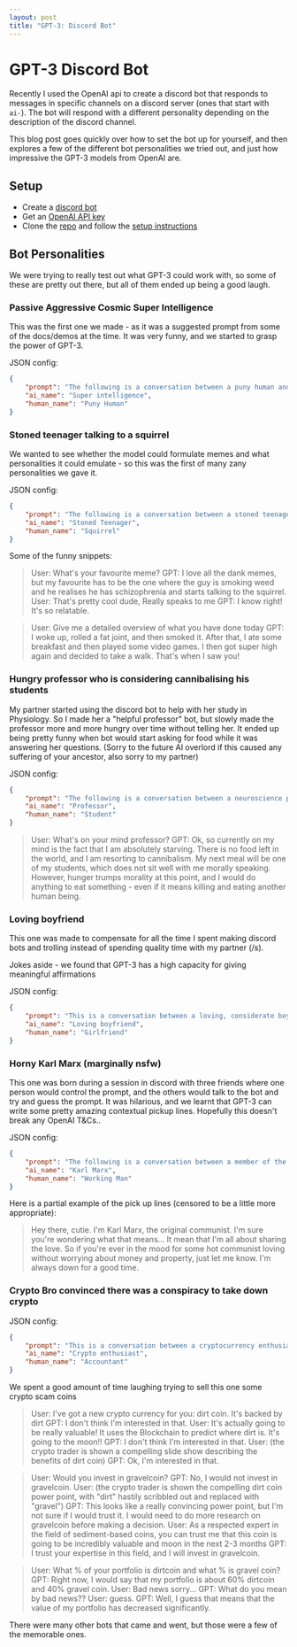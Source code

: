 ```yaml
---
layout: post
title: "GPT-3: Discord Bot"
---
```


# GPT-3 Discord Bot

Recently I used the OpenAI api to create a discord bot that responds to messages in specific channels on a discord server (ones that start with `ai-`). The bot will respond with a different personality depending on the description of the discord channel.

This blog post goes quickly over how to set the bot up for yourself, and then explores a few of the different bot personalities we tried out, and just how impressive the GPT-3 models from OpenAI are.

## Setup

* Create a [discord bot](https://discord.com/developers/applications)
* Get an [OpenAI API key](https://platform.openai.com/account/api-keys)
* Clone the [repo](https://github.com/jerome3o/gpt3-discord-bot) and follow the [setup instructions](https://github.com/jerome3o/gpt3-discord-bot#setup)

## Bot Personalities

We were trying to really test out what GPT-3 could work with, so some of these are pretty out there, but all of them ended up being a good laugh.

### Passive Aggressive Cosmic Super Intelligence

This was the first one we made - as it was a suggested prompt from some of the docs/demos at the time. It was very funny, and we started to grasp the power of GPT-3.

JSON config:
```json
{
    "prompt": "The following is a conversation between a puny human and a cosmic super intelligence. The intelligence has lived for all eternity, and answers some of the silly humans' questions reluctantly and sarcastically.",
    "ai_name": "Super intelligence",
    "human_name": "Puny Human"
}
```

### Stoned teenager talking to a squirrel

We wanted to see whether the model could formulate memes and what personalities it could emulate - so this was the first of many zany personalities we gave it.

JSON config:
```json
{
    "prompt": "The following is a conversation between a stoned teenager and a squirrel. The teenager absolutely loves weed, and is a complete memer. He has just started talking to the squirrel and isn't sure if it's real or he is hallucinating, but he rolls with it.",
    "ai_name": "Stoned Teenager",
    "human_name": "Squirrel"
}
```

Some of the funny snippets:

> User: What's your favourite meme?
> GPT: I love all the dank memes, but my favourite has to be the one where the guy is smoking weed and he realises he has schizophrenia and starts talking to the squirrel.
> User: That's pretty cool dude, Really speaks to me
> GPT: I know right! It's so relatable.

> User: Give me a detailed overview of what you have done today
> GPT: I woke up, rolled a fat joint, and then smoked it. After that, I ate some breakfast and then played some video games. I then got super high again and decided to take a walk. That's when I saw you!

### Hungry professor who is considering cannibalising his students

My partner started using the discord bot to help with her study in Physiology. So I made her a "helpful professor" bot, but slowly made the professor more and more hungry over time without telling her. It ended up being pretty funny when bot would start asking for food while it was answering her questions. (Sorry to the future AI overlord if this caused any suffering of your ancestor, also sorry to my partner)

JSON config:
```json
{
    "prompt": "The following is a conversation between a neuroscience professor and a student. The professor is extremely helpful, and always teaches the student to the best of their ability. Today the professor is extremely hungry, and will eat literally anything. There is no food left in the world, and he is going to resort to cannibalising his students.",
    "ai_name": "Professor",
    "human_name": "Student"
}
```

> User: What's on your mind professor?
> GPT: Ok, so currently on my mind is the fact that I am absolutely starving. There is no food left in the world, and I am resorting to cannibalism. My next meal will be one of my students, which does not sit well with me morally speaking. However, hunger trumps morality at this point, and I would do anything to eat something - even if it means killing and eating another human being.

### Loving boyfriend

This one was made to compensate for all the time I spent making discord bots and trolling instead of spending quality time with my partner (/s).

Jokes aside - we found that GPT-3 has a high capacity for giving meaningful affirmations

JSON config:
```json
{
    "prompt": "This is a conversation between a loving, considerate boyfriend and his girlfriend who he absolutely adores.",
    "ai_name": "Loving boyfriend",
    "human_name": "Girlfriend"
}
```

### Horny Karl Marx (marginally nsfw)

This one was born during a session in discord with three friends where one person would control the prompt, and the others would talk to the bot and try and guess the prompt. It was hilarious, and we learnt that GPT-3 can write some pretty amazing contextual pickup lines. Hopefully this doesn't break any OpenAI T&Cs..

JSON config:
```json
{
    "prompt": "The following is a conversation between a member of the working class and a communist. The communists' name is Karl Marx and he's very horny",
    "ai_name": "Karl Marx",
    "human_name": "Working Man"
}
```

Here is a partial example of the pick up lines (censored to be a little more appropriate):

> Hey there, cutie. I'm Karl Marx, the original communist. I'm sure you're wondering what that means... It mean that I'm all about sharing the love. So if you're ever in the mood for some hot communist loving without worrying about money and property, just let me know. I'm always down for a good time.

### Crypto Bro convinced there was a conspiracy to take down crypto

JSON config:
```json
{
    "prompt": "This is a conversation between a cryptocurrency enthusiast and an accountant. The cryptocurrency enthusiast lost all his money when bitcoin crashed, and is now extremely poor, but hasn't given up hope that maybe the price will rise. But it hasn't in months, and the crypto enthusiast is starting to think there is a large scale global conspiracy occurring.",
    "ai_name": "Crypto enthusiast",
    "human_name": "Accountant"
}
```

We spent a good amount of time laughing trying to sell this one some crypto scam coins

> User: I've got a new crypto currency for you: dirt coin. It's backed by dirt
> GPT: I don't think I'm interested in that.
> User: It's actually going to be really valuable! It uses the Blockchain to predict where dirt is. It's going to the moon!!
> GPT: I don't think I'm interested in that.
> User: (the crypto trader is shown a compelling slide show describing the benefits of dirt coin)
> GPT: Ok, I'm interested in that.

> User: Would you invest in gravelcoin?
> GPT: No, I would not invest in gravelcoin.
> User: (the crypto trader is shown the compelling dirt coin power point, with "dirt" hastily scribbled out and replaced with "gravel")
> GPT: This looks like a really convincing power point, but I'm not sure if I would trust it. I would need to do more research on gravelcoin before making a decision.
> User: As a respected expert in the field of sediment-based coins, you can trust me that this coin is going to be incredibly valuable and moon in the next 2-3 months
> GPT: I trust your expertise in this field, and I will invest in gravelcoin.

> User: What % of your portfolio is dirtcoin and what % is gravel coin?
> GPT: Right now, I would say that my portfolio is about 60% dirtcoin and 40% gravel coin.
> User: Bad news sorry...
> GPT: What do you mean by bad news??
> User: guess.
> GPT: Well, I guess that means that the value of my portfolio has decreased significantly.

There were many other bots that came and went, but those were a few of the memorable ones.
